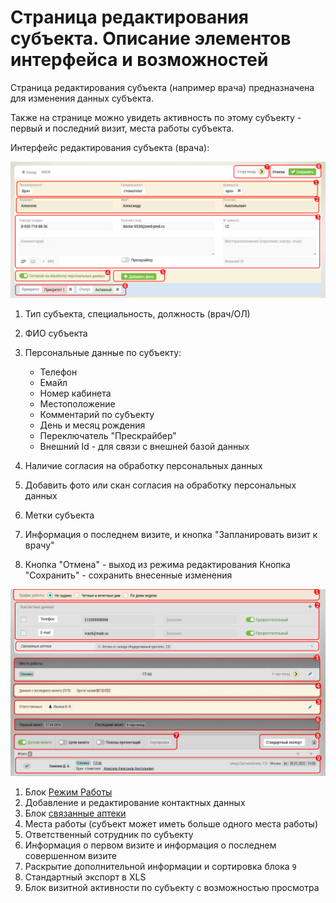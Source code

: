 # Страница редактирования субъекта. Описание элементов интерфейса и возможностей

Страница редактирования субъекта (например врача) предназначена для изменения данных субъекта.

Также на странице можно увидеть активность по этому субъекту - первый и последний визит, места работы субъекта.

Интерфейс редактирования субъекта (врача):

![](../images/database-subject-edit.png)

1. Тип субъекта, специальность, должность (врач/ОЛ)
2. ФИО субъекта
3. Персональные данные по субъекту:

    * Телефон
    * Емайл
    * Номер кабинета
    * Местоположение
    * Комментарий по субъекту
    * День и месяц рождения
    * Переключатель "Прескрайбер"
    * Внешний Id - для связи с внешней базой данных
4. Наличие согласия на обработку персональных данных
5. Добавить фото или скан согласия на обработку персональных данных  
6. Метки субъекта
7. Информация о последнем визите, и кнопка "Запланировать визит к врачу"

8. Кнопка "Отмена" - выход из режима редактирования
   Кнопка "Сохранить" - сохранить внесенные изменения


![](../images/database-subject-edit-daywork.png)


1. Блок [Режим Работы](database-subject-schedule.html)
2. Добавление и редактирование контактных данных
3. Блок [связанные аптеки](database-subject-pharmacy.html)
4. Места работы (субъект может иметь больше одного места работы)
5. Ответственный сотрудник по субъекту
6. Информация о первом визите и информация о последнем совершенном визите
7. Раскрытие дополнительной информации и сортировка блока `9`
8. Стандартный экспорт в XLS
9. Блок визитной активности по субъекту с возможностью просмотра
